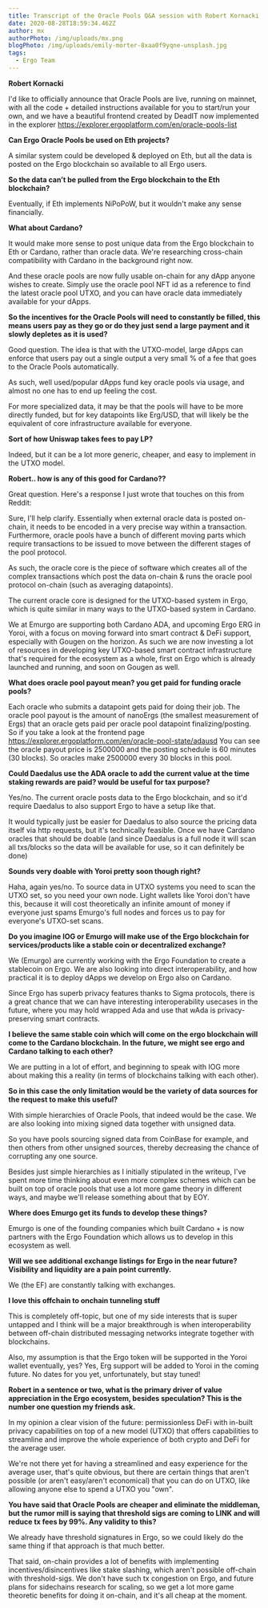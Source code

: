 ```yaml
---
title: Transcript of the Oracle Pools Q&A session with Robert Kornacki
date: 2020-08-28T18:59:34.462Z
author: mx
authorPhoto: /img/uploads/mx.png
blogPhoto: /img/uploads/emily-morter-8xaa0f9yqne-unsplash.jpg
tags:
  - Ergo Team
---
```

**Robert Kornacki**

I'd like to officially announce that Oracle Pools are live, running on mainnet, with all the code + detailed instructions available for you to start/run your own, and we have a beautiful frontend created by DeadIT now implemented in the explorer <https://explorer.ergoplatform.com/en/oracle-pools-list>

**Can Ergo Oracle Pools be used on Eth projects?**

A similar system could be developed & deployed on Eth, but all the data is posted on the Ergo blockchain so available to all Ergo users.

**So the data can’t be pulled from the Ergo blockchain to the Eth blockchain?**

Eventually, if Eth implements NiPoPoW, but it wouldn't make any sense financially.

**What about Cardano?**

It would make more sense to post unique data from the Ergo blockchain to Eth or Cardano, rather than oracle data. We're researching cross-chain compatibility with Cardano in the background right now. 

And these oracle pools are now fully usable on-chain for any dApp anyone wishes to create. Simply use the oracle pool NFT id as a reference to find the latest oracle pool UTXO, and you can have oracle data immediately available for your dApps.

**So the incentives for the Oracle Pools will need to constantly be filled, this means users pay as they go or do they just send a large payment and it slowly depletes as it is used?**

Good question. The idea is that with the UTXO-model, large dApps can enforce that users pay out a single output a very small % of a fee that goes to the Oracle Pools automatically.

As such, well used/popular dApps fund key oracle pools via usage, and almost no one has to end up feeling the cost.

For more specialized data, it may be that the pools will have to be more directly funded, but for key datapoints like Erg/USD, that will likely be the equivalent of core infrastructure available for everyone.

**Sort of how Uniswap takes fees to pay LP?**

Indeed, but it can be a lot more generic, cheaper, and easy to implement in the UTXO model.

**Robert.. how is any of this good for Cardano??**

Great question. Here's a response I just wrote that touches on this from Reddit:

Sure, I'll help clarify. Essentially when external oracle data is posted on-chain, it needs to be encoded in a very precise way within a transaction. Furthermore, oracle pools have a bunch of different moving parts which require transactions to be issued to move between the different stages of the pool protocol.

As such, the oracle core is the piece of software which creates all of the complex transactions which post the data on-chain & runs the oracle pool protocol on-chain (such as averaging datapoints).

The current oracle core is designed for the UTXO-based system in Ergo, which is quite similar in many ways to the UTXO-based system in Cardano.

We at Emurgo are supporting both Cardano ADA, and upcoming Ergo ERG in Yoroi, with a focus on moving forward into smart contract & DeFi support, especially with Gougen on the horizon. As such we are now investing a lot of resources in developing key UTXO-based smart contract infrastructure that's required for the ecosystem as a whole, first on Ergo which is already launched and running, and soon on Gougen as well.

**What does oracle pool payout mean? you get paid for funding oracle pools?**

Each oracle who submits a datapoint gets paid for doing their job. The oracle pool payout is the amount of nanoErgs (the smallest measurement of Ergs) that an oracle gets paid per oracle pool datapoint finalizing/posting.
So if you take a look at the frontend page https://explorer.ergoplatform.com/en/oracle-pool-state/adausd You can see the oracle payout price is 2500000 and the posting schedule is 60 minutes (30 blocks). So oracles make 2500000 every 30 blocks in this pool.

**Could Daedalus use the ADA oracle to add the current value at the time staking rewards are paid? would be useful for tax purpose?**


Yes/no. The current oracle posts data to the Ergo blockchain, and so it'd require Daedalus to also support Ergo to have a setup like that.

It would typically just be easier for Daedalus to also source the pricing data itself via http requests, but it's technically feasible. Once we have Cardano oracles that should be doable (and since Daedalus is a full node it will scan all txs/blocks so the data will be available for use, so it can definitely be done)

**Sounds very doable with Yoroi pretty soon though right?**

Haha, again yes/no. To source data in UTXO systems you need to scan the UTXO set, so you need your own node. Light wallets like Yoroi don't have this, because it will cost theoretically an infinite amount of money if everyone just spams Emurgo's full nodes and forces us to pay for everyone's UTXO-set scans.

**Do you imagine IOG or Emurgo will make use of the Ergo blockchain for services/products like a stable coin or decentralized exchange?**


We (Emurgo) are currently working with the Ergo Foundation to create a stablecoin on Ergo.
We are also looking into direct interoperability, and how practical it is to deploy dApps we develop on Ergo also on Cardano.

Since Ergo has superb privacy features thanks to Sigma protocols, there is a great chance that we can have interesting interoperability usecases in the future, where you may hold wrapped Ada and use that wAda is privacy-preserving smart contracts.

**I believe the same stable coin which will come on the ergo blockchain will come to the Cardano blockchain. In the future, we might see ergo and Cardano talking to each other?**

We are putting in a lot of effort, and beginning to speak with IOG more about making this a reality (in terms of blockchains talking with each other).

**So in this case the only limitation would be the variety of data sources for the request to make this useful?**

With simple hierarchies of Oracle Pools, that indeed would be the case. We are also looking into mixing signed data together with unsigned data.

So you have pools sourcing signed data from CoinBase for example, and then others from other unsigned sources, thereby decreasing the chance of corrupting any one source.

Besides just simple hierarchies as I initially stipulated in the writeup, I've spent more time thinking about even more complex schemes which can be built on top of oracle pools that use a lot more game theory in different ways, and maybe we'll release something about that by EOY.

**Where does Emurgo get its funds to develop these things?**

Emurgo is one of the founding companies which built Cardano + is now partners with the Ergo Foundation which allows us to develop in this ecosystem as well.

**Will we see additional exchange listings for Ergo in the near future?  Visibility and liquidity are a pain point currently.**

We (the EF) are constantly talking with exchanges.

**I love this offchain to onchain tunneling stuff**

This is completely off-topic, but one of my side interests that is super untapped and I think will be a major breakthrough is when interoperability between off-chain distributed messaging networks integrate together with blockchains.

Also, my assumption is that the Ergo token will be supported in the Yoroi wallet eventually, yes?
Yes, Erg support will be added to Yoroi in the coming future. No dates for you yet, unfortunately, but stay tuned!

**Robert in a sentence or two, what is the primary driver of value appreciation in the Ergo ecosystem, besides speculation? This is the number one question my friends ask.**

In my opinion a clear vision of the future: permissionless DeFi with in-built privacy capabilities on top of a new model (UTXO) that offers capabilities to streamline and improve the whole experience of both crypto and DeFi for the average user.

We're not there yet for having a streamlined and easy experience for the average user, that's quite obvious, but there are certain things that aren't possible (or aren't easy/aren't economical) that you can do on UTXO, like allowing anyone else to spend a UTXO you "own".

**You have said that Oracle Pools are cheaper and eliminate the middleman, but the rumor mill is saying that threshold sigs are coming to LINK and will reduce tx fees by 99%. Any validity to this?**

We already have threshold signatures in Ergo, so we could likely do the same thing if that approach is that much better. 

That said, on-chain provides a lot of benefits with implementing incentives/disincentives like stake slashing, which aren't possible off-chain with threshold-sigs. We don't have such tx congestion on Ergo, and future plans for sidechains research for scaling, so we get a lot more game theoretic benefits for doing it on-chain, and it's all cheap at the moment.